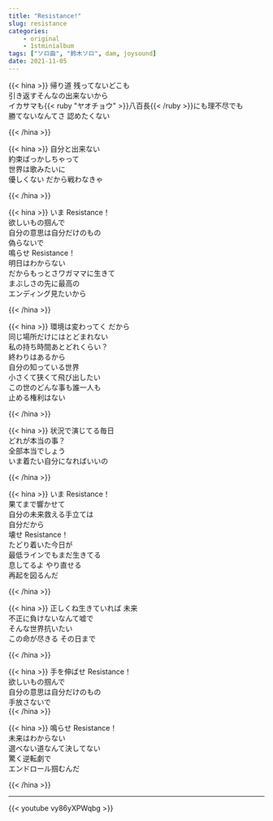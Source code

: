 ```yaml
---
title: "Resistance!"
slug: resistance
categories:
    - original
    - 1stminialbum
tags: ["ソロ曲", "鈴木ソロ", dam, joysound]
date: 2021-11-05
---
```


{{< hina >}}
帰り道 残ってないどこも  
引き返すそんなの出来ないから  
イカサマも{{< ruby "ヤオチョウ" >}}八百長{{< /ruby >}}にも理不尽でも  
勝てないなんてさ 認めたくない  

{{< /hina >}}

{{< hina >}}
自分と出来ない  
約束ばっかしちゃって  
世界は歌みたいに  
優しくない だから戦わなきゃ  

{{< /hina >}}

{{< hina >}}
いま Resistance！  
欲しいもの掴んで  
自分の意思は自分だけのもの  
偽らないで  
鳴らせ Resistance！  
明日はわからない  
だからもっとさワガママに生きて  
まぶしさの先に最高の  
エンディング見たいから  

{{< /hina >}}

{{< hina >}}
環境は変わってく だから  
同じ場所だけにはとどまれない  
私の持ち時間あとどれくらい？  
終わりはあるから  
自分の知っている世界  
小さくて狭くて飛び出したい  
この世のどんな事も誰一人も  
止める権利はない  

{{< /hina >}}

{{< hina >}}
状況で演じてる毎日  
どれが本当の事？  
全部本当でしょう  
いま着たい自分になればいいの  

{{< /hina >}}

{{< hina >}}
いま Resistance！  
果てまで響かせて  
自分の未来救える手立ては  
自分だから  
壊せ Resistance！  
たどり着いた今日が  
最低ラインでもまだ生きてる  
息してるよ やり直せる  
再起を図るんだ  

{{< /hina >}}

{{< hina >}}
正しくね生きていれば 未来  
不正に負けないなんて嘘で  
そんな世界抗いたい  
この命が尽きる その日まで  

{{< /hina >}}

{{< hina >}}
手を伸ばせ Resistance！  
欲しいもの掴んで  
自分の意思は自分だけのもの  
手放さないで  
{{< /hina >}}

{{< hina >}}
鳴らせ Resistance！  
未来はわからない  
選べない道なんて決してない  
驚く逆転劇で  
エンドロール掴むんだ  

{{< /hina >}}

---

{{< youtube vy86yXPWqbg >}}
